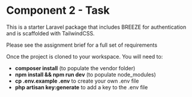 # Component 2 - Task

<p>This is a starter Laravel package that includes BREEZE for authentication and is scaffolded with TailwindCSS. 
</p>
<p>
Please see the assignment brief for a full set of requirements
</p>
<p>
Once the project is cloned to your workspace. You will need to:
</p>
<ul>
<li><b>composer install</b> (to populate the vendor folder)</li>
<li><b>npm install && npm run dev</b> (to populate node_modules)</li>
<li><b>cp .env.example .env</b> to create your own .env file</li>
<li><b>php artisan key:generate</b> to add a key to the .env file</li>
</ul>
